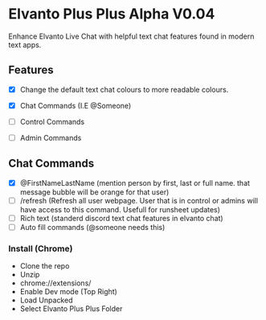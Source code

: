 # Elvanto Plus Plus Alpha V0.04

Enhance Elvanto Live Chat with helpful text chat features found in modern text apps.

## Features
- [x] Change the default text chat colours to more readable colours.
- [x] Chat Commands (I.E @Someone)
- [ ] Control Commands
- [ ] Admin Commands


## Chat Commands
- [x] @FirstNameLastName (mention person by first, last or full name. that message bubble will be orange for that user)
- [ ] /refresh (Refresh all user webpage. User that is in control or admins will have access to this command. Usefull for runsheet updates)
- [ ] Rich text (standerd discord text chat features in elvanto chat)
- [ ] Auto fill commands (@someone needs this)

### Install (Chrome)
- Clone the repo
- Unzip
- chrome://extensions/
- Enable Dev mode (Top Right)
- Load Unpacked
- Select Elvanto Plus Plus Folder
